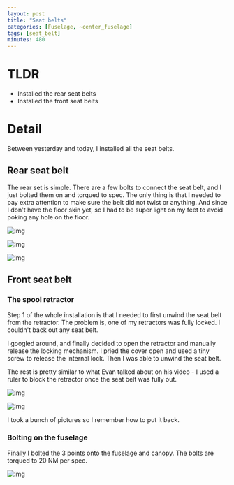 ```yaml
---
layout: post
title: "Seat belts"
categories: [Fuselage, ~center_fuselage]
tags: [seat_belt]
minutes: 480
---
```


# TLDR

- Installed the rear seat belts
- Installed the front seat belts

# Detail

Between yesterday and today, I installed all the seat belts.

## Rear seat belt

The rear set is simple. There are a few bolts to connect the seat belt, and I just bolted them on and torqued to spec. The only thing is that I needed to pay extra attention to make sure the belt did not twist or anything. And since I don't have the floor skin yet, so I had to be super light on my feet to avoid poking any hole on the floor.

![img](https://lh3.googleusercontent.com/pw/AP1GczOjTFGaD42HC1rlA8yHZy47NBq78BPT3NOd0CweuPSwluDBH8XKlV-TC91edwh5IUWJjv6uh4SaehEddA8mKTXiAPCDXNMl55JjqHGUnshuMonJpkwoXdl_YRGZr9QaDTxP5MFeutMrukzhrCDt3bziMw=w3836-h2888-s-no-gm?authuser=0)

![img](https://lh3.googleusercontent.com/pw/AP1GczNkf5Vy4SNgwk_3E4Q13AZoXQlDyfaRP9__LIsGAwJ0hLIO5EWYV9QaqxaaDx2GBJM5hNO7McJCGnF9tKDjNtYQ5KFI8MUeKmCDt3TrAYaS6TkHTNlmS1lpoKH5nZ60jYS2xhlKbttZX-192-als3axAQ=w3836-h2888-s-no-gm?authuser=0)

![img](https://lh3.googleusercontent.com/pw/AP1GczPpzft_tzFFT2BY38f8QgQdzB-e9W0PSc99vhmEUubJEzr1jEcJegIzdk9u9znJloYRWCG1n1_VYP7UFkfvGGt-bTiutEOFXtJflO4PxWxITmYjk9Vnk-c6k9itVr7qZzgIhWuRVDIACaLW-qT17RT5hg=w3836-h2888-s-no-gm?authuser=0)

## Front seat belt

### The spool retractor

Step 1 of the whole installation is that I needed to first unwind the seat belt from the retractor. The problem is, one of my retractors was fully locked. I couldn't back out any seat belt.

I googled around, and finally decided to open the retractor and manually release the locking mechanism. I pried the cover open and used a tiny screw to release the internal lock. Then I was able to unwind the seat belt.

The rest is pretty similar to what Evan talked about on his video - I used a ruler to block the retractor once the seat belt was fully out.

![img](https://lh3.googleusercontent.com/pw/AP1GczNaPJmB0XwAlWQPHaQZZwI7d3y1vb9gQ-7mEKCnVVdwzleI0gSJTf-Y3h4bRu3L1aoDXIpnuGfaAC9o92nbaL5j3m-jq-FFnkvyyYZBXC3M01qBQBztbnM2GfbgoEYkqUcDyOpY3sePwW3vHUDvv8R7PA=w3836-h2888-s-no-gm?authuser=0)

![img](https://lh3.googleusercontent.com/pw/AP1GczND1P5HFx21bNzJXSBZYyGQjCsnVasn9jQV76MaKhv5CvMhzTF7e8Cj-kwj6Cmqj-roHokC1BB2dXl999GPl7yZ3JmDs9-KH1zJKIKCuZqi8ku3FegMWGI8i2bxqicyNJuoqukwjqcVo2XJmGtEHFLjgg=w3836-h2888-s-no-gm?authuser=0)

I took a bunch of pictures so I remember how to put it back.

### Bolting on the fuselage

Finally I bolted the 3 points onto the fuselage and canopy. The bolts are torqued to 20 NM per spec.

![img](https://lh3.googleusercontent.com/pw/AP1GczMFRSBIOpr0vOhWtFLwHNXmnmugwuk-xOHSFlD_kNKJCt_78_r7JazpmVnWGj_cUgsijRozxJNSUnGi5qOx3TFkiKpoBC4eJMFWWjbqAEt7aPbetUombL_N0vcY1d7AxMu2Hy726wslrCJlEySJJfm95g=w2174-h2888-s-no-gm?authuser=0)
